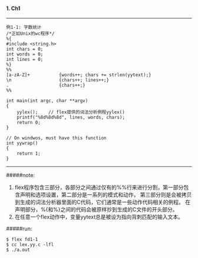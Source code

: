 #### 1. Ch1
----

```
例1-1: 字数统计
/*正如Unix的wc程序*/
%{
#include <string.h>
int chars = 0;
int words = 0;
int lines = 0;
%}
%%
[a-zA-Z]+			{words++; chars += strlen(yytext);}
\n					{chars++; lines++;}
.					{chars++;}
%%

int main(int argc, char **argv)
{
	yylex();	// flex提供的词法分析例程yylex()
    printf("%8d%8d%8d", lines, words, chars);
    return 0;
}

// On windwos, must have this function
int yywrap()  
{  
    return 1;  
} 

```
----
#####note:
1. flex程序包含三部分，各部分之间通过仅有的%%行来进行分割，第一部分包含声明和选项设置，第二部分是一系列的模式和动作，
第三部分则是会被拷贝到生成的词法分析器里面的C代码，它们通常是一些动作代码相关的例程。
在声明部分，%{和%}之间的代码会被原样抄到生成的C文件的开头部分。
2. 在任意一个flex动作中，变量yytext总是被设为指向背刺匹配的输入文本。

#####run:
```
$ flex fd1-1
$ cc lex.yy.c -lfl
$ ./a.out
```